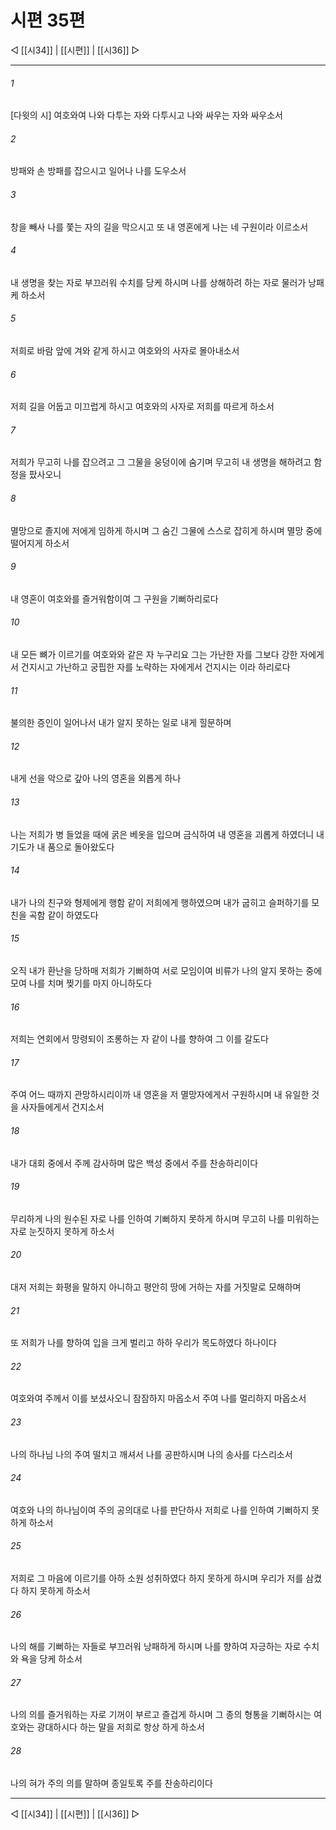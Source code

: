 ﻿# 시편 35편

◁ [[시34]] | [[시편]] | [[시36]] ▷
***

###### 1
[다윗의 시] 여호와여 나와 다투는 자와 다투시고 나와 싸우는 자와 싸우소서

###### 2
방패와 손 방패를 잡으시고 일어나 나를 도우소서

###### 3
창을 빼사 나를 쫓는 자의 길을 막으시고 또 내 영혼에게 나는 네 구원이라 이르소서

###### 4
내 생명을 찾는 자로 부끄러워 수치를 당케 하시며 나를 상해하려 하는 자로 물러가 낭패케 하소서

###### 5
저희로 바람 앞에 겨와 같게 하시고 여호와의 사자로 몰아내소서

###### 6
저희 길을 어둡고 미끄럽게 하시고 여호와의 사자로 저희를 따르게 하소서

###### 7
저희가 무고히 나를 잡으려고 그 그물을 웅덩이에 숨기며 무고히 내 생명을 해하려고 함정을 팠사오니

###### 8
멸망으로 졸지에 저에게 임하게 하시며 그 숨긴 그물에 스스로 잡히게 하시며 멸망 중에 떨어지게 하소서

###### 9
내 영혼이 여호와를 즐거워함이여 그 구원을 기뻐하리로다

###### 10
내 모든 뼈가 이르기를 여호와와 같은 자 누구리요 그는 가난한 자를 그보다 강한 자에게서 건지시고 가난하고 궁핍한 자를 노략하는 자에게서 건지시는 이라 하리로다

###### 11
불의한 증인이 일어나서 내가 알지 못하는 일로 내게 힐문하며

###### 12
내게 선을 악으로 갚아 나의 영혼을 외롭게 하나

###### 13
나는 저희가 병 들었을 때에 굵은 베옷을 입으며 금식하여 내 영혼을 괴롭게 하였더니 내 기도가 내 품으로 돌아왔도다

###### 14
내가 나의 친구와 형제에게 행함 같이 저희에게 행하였으며 내가 굽히고 슬퍼하기를 모친을 곡함 같이 하였도다

###### 15
오직 내가 환난을 당하매 저희가 기뻐하여 서로 모임이여 비류가 나의 알지 못하는 중에 모여 나를 치며 찢기를 마지 아니하도다

###### 16
저희는 연회에서 망령되이 조롱하는 자 같이 나를 향하여 그 이를 갈도다

###### 17
주여 어느 때까지 관망하시리이까 내 영혼을 저 멸망자에게서 구원하시며 내 유일한 것을 사자들에게서 건지소서

###### 18
내가 대회 중에서 주께 감사하며 많은 백성 중에서 주를 찬송하리이다

###### 19
무리하게 나의 원수된 자로 나를 인하여 기뻐하지 못하게 하시며 무고히 나를 미워하는 자로 눈짓하지 못하게 하소서

###### 20
대저 저희는 화평을 말하지 아니하고 평안히 땅에 거하는 자를 거짓말로 모해하며

###### 21
또 저희가 나를 향하여 입을 크게 벌리고 하하 우리가 목도하였다 하나이다

###### 22
여호와여 주께서 이를 보셨사오니 잠잠하지 마옵소서 주여 나를 멀리하지 마옵소서

###### 23
나의 하나님 나의 주여 떨치고 깨셔서 나를 공판하시며 나의 송사를 다스리소서

###### 24
여호와 나의 하나님이여 주의 공의대로 나를 판단하사 저희로 나를 인하여 기뻐하지 못하게 하소서

###### 25
저희로 그 마음에 이르기를 아하 소원 성취하였다 하지 못하게 하시며 우리가 저를 삼켰다 하지 못하게 하소서

###### 26
나의 해를 기뻐하는 자들로 부끄러워 낭패하게 하시며 나를 향하여 자긍하는 자로 수치와 욕을 당케 하소서

###### 27
나의 의를 즐거워하는 자로 기꺼이 부르고 즐겁게 하시며 그 종의 형통을 기뻐하시는 여호와는 광대하시다 하는 말을 저희로 항상 하게 하소서

###### 28
나의 혀가 주의 의를 말하며 종일토록 주를 찬송하리이다


***
◁ [[시34]] | [[시편]] | [[시36]] ▷